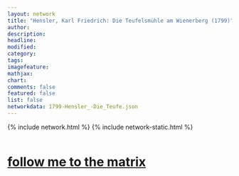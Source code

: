 ```yaml
---
layout: network
title: "Hensler, Karl Friedrich: Die Teufelsmühle am Wienerberg (1799)"
author:
description:
headline:
modified:
category:
tags: 
imagefeature: 
mathjax: 
chart: 
comments: false
featured: false
list: false
networkdata: 1799-Hensler_-Die_Teufe.json
---
```

{% include network.html %}
{% include network-static.html %}
<div class="row">
  <div class="small-5 small-centered columns"><a href="/matrix111"><h1>follow me to the matrix</h1></a>
</div>
</div>
